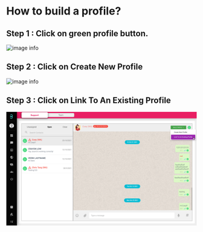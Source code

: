 # How to build a profile?

## Step 1 : Click on green profile button.
![image info](../../../static/img/profiles/step1.png)

## Step 2 : Click on Create New Profile
![image info](../../../static/img/profiles/step2.png)

## Step 3 : Click on Link To An Existing Profile
![image info](../../static/img/profiles/step3.png)
